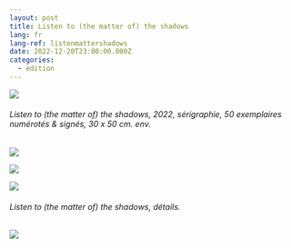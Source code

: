 ```yaml
---
layout: post
title: Listen to (the matter of) the shadows
lang: fr
lang-ref: listenmattershadows
date: 2022-12-20T23:00:00.000Z
categories:
  - edition
---
```


![](</Listen to (the matter of) the shadows SCAN (300) UP.jpg>)

###### *Listen to (the matter of) the shadows*, 2022, sérigraphie, 50 exemplaires numérotés & signés, 30 x 50 cm. env.

![](</Listen to (the matter of) the shadows SCAN (300) -1 UP.jpg>)

![](</Listen to (the matter of) the shadows SCAN (300) -2 UP.jpg>)

![](</Listen to (the matter of) the shadows SCAN (300) -3 UP.jpg>)

###### *Listen to (the matter of) the shadows*, détails.

![](</PXL_20230924_143905435.NIGHT-1 UP.jpg>)
